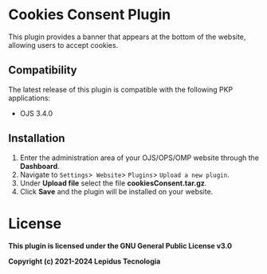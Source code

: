 # Cookies Consent Plugin 

This plugin provides a banner that appears at the bottom of the website, allowing users to accept cookies.

## Compatibility

The latest release of this plugin is compatible with the following PKP applications:

* OJS 3.4.0

## Installation

1. Enter the administration area of ​​your OJS/OPS/OMP website through the __Dashboard__.
2. Navigate to `Settings`>` Website`> `Plugins`> `Upload a new plugin`.
3. Under __Upload file__ select the file __cookiesConsent.tar.gz__.
4. Click __Save__ and the plugin will be installed on your website.


# License
__This plugin is licensed under the GNU General Public License v3.0__

__Copyright (c) 2021-2024 Lepidus Tecnologia__